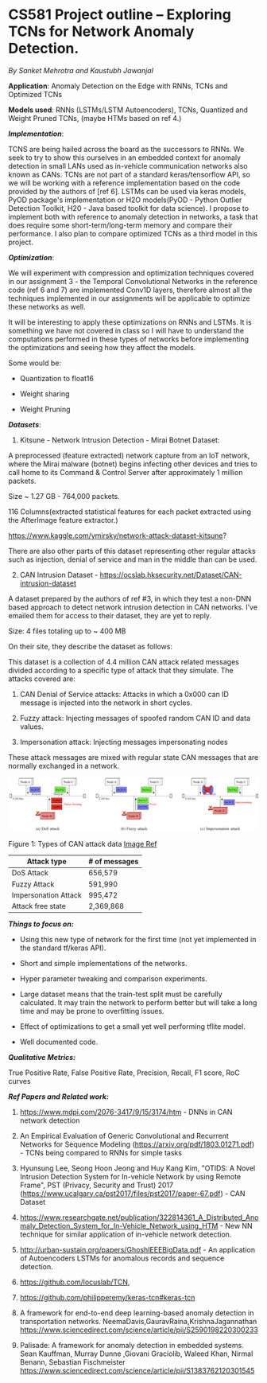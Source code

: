 # CS581 Project outline – Exploring TCNs for Network Anomaly Detection. 

*By Sanket Mehrotra and Kaustubh Jawanjal*

  

**Application**: Anomaly Detection on the Edge with RNNs, TCNs and Optimized TCNs 

  

**Models used**: RNNs (LSTMs/LSTM Autoencoders), TCNs, Quantized and Weight Pruned TCNs, (maybe HTMs based on ref 4.) 

 

___Implementation___: 

TCNS are being hailed across the board as the successors to RNNs. We seek to try to show this ourselves in an embedded context for anomaly detection in small LANs used as in-vehicle communication networks also known as CANs. TCNs are not part of a standard keras/tensorflow API, so we will be working with a reference implementation based on the code provided by the authors of [ref 6]. LSTMs can be used via keras models, PyOD package's implementation or H2O models(PyOD - Python Outlier Detection Toolkit, H20 - Java based toolkit for data science). I propose to implement both with reference to anomaly detection in networks, a task that does require some short-term/long-term memory and compare their performance. I also plan to compare optimized TCNs as a third model in this project. 

  

___Optimization___: 

We will experiment with compression and optimization techniques covered in our assignment 3 - the Temporal Convolutional Networks in the reference code (ref 6 and 7) are implemented Conv1D layers, therefore almost all the techniques implemented in our assignments will be applicable to optimize these networks as well. 

It will be interesting to apply these optimizations on RNNs and LSTMs. It is something we have not covered in class so I will have to understand the computations performed in these types of networks before implementing the optimizations and seeing how they affect the models. 

Some would be: 

- Quantization to float16 

- Weight sharing 

- Weight Pruning  

  

___Datasets___: 

1. Kitsune -  Network Intrusion Detection - Mirai Botnet Dataset: 

A preprocessed (feature extracted) network capture from an IoT network, where the Mirai malware (botnet) begins infecting other devices and tries to call home to its Command & Control Server after approximately 1 million packets.   

Size ~ 1.27 GB - 764,000 packets.  

116 Columns(extracted statistical features for each packet extracted using the AfterImage feature extractor.)  

https://www.kaggle.com/ymirsky/network-attack-dataset-kitsune? 

There are also other parts of this dataset representing other regular attacks such as injection, denial of service and man in the middle than can be used. 

2. CAN Intrusion Dataset - https://ocslab.hksecurity.net/Dataset/CAN-intrusion-dataset 

A dataset prepared by the authors of ref #3, in which they test a non-DNN based approach to detect network intrusion detection in CAN networks. I’ve emailed them for access to their dataset, they are yet to reply. 

Size: 4 files totaling up to ~ 400 MB 

On their site, they describe the dataset as follows: 

This dataset is a collection of 4.4 million CAN attack related messages divided according to a specific type of attack that they simulate. The attacks covered are: 

1. CAN Denial of Service attacks: Attacks in which a 0x000 can ID message is injected into the network in short cycles. 

2. Fuzzy attack: Injecting messages of spoofed random CAN ID and data values. 

3. Impersonation attack: Injecting messages impersonating nodes 

These attack messages are mixed with regular state CAN messages that are normally exchanged in a network. 

 
![Types of CAN Attacks](./data/CAN-Bus-Attacks.png)

Figure 1: Types of CAN attack data [Image Ref](https://ocslab.hksecurity.net/Dataset/CAN-intrusion-dataset)


| Attack type           | # of messages  |
|-----------------------|----------------|
| DoS Attack            | 656,579        |
| Fuzzy Attack          | 591,990        |
| Impersonation Attack  | 995,472        |
| Attack free state     | 2,369,868      |

 

***Things to focus on:***

- Using this new type of network for the first time (not yet implemented in the standard tf/keras API).  

- Short and simple implementations of the networks.  
 
- Hyper parameter tweaking and comparison experiments. 
 
- Large dataset means that the train-test split must be carefully calculated. It may train the network to perform better but will take a long time and may be prone to overfitting issues. 
 
- Effect of optimizations to get a small yet well performing tflite model. 
 
- Well documented code. 


 

***Qualitative Metrics:***

True Positive Rate, False Positive Rate, Precision, Recall, F1 score, RoC curves 

  

***Ref Papers and Related work:*** 

1. https://www.mdpi.com/2076-3417/9/15/3174/htm - DNNs in CAN network detection 

2. An Empirical Evaluation of Generic Convolutional and Recurrent Networks for Sequence Modeling (https://arxiv.org/pdf/1803.01271.pdf) - TCNs being compared to RNNs for simple tasks 

3. Hyunsung Lee, Seong Hoon Jeong and Huy Kang Kim, "OTIDS: A Novel Intrusion Detection System for In-vehicle Network by using Remote Frame", PST (Privacy, Security and Trust) 2017 (https://www.ucalgary.ca/pst2017/files/pst2017/paper-67.pdf) - CAN Dataset   

4. https://www.researchgate.net/publication/322814361_A_Distributed_Anomaly_Detection_System_for_In-Vehicle_Network_using_HTM - New NN technique for similar application of in-vehicle network detection. 

5. http://urban-sustain.org/papers/GhoshIEEEBigData.pdf - An application of Autoencoders LSTMs for anomalous records and sequence detection. 

6. https://github.com/locuslab/TCN,  

7. https://github.com/philipperemy/keras-tcn#keras-tcn 

8. A framework for end-to-end deep learning-based anomaly detection in transportation networks. NeemaDavis,GauravRaina,KrishnaJagannathan https://www.sciencedirect.com/science/article/pii/S2590198220300233 

9. Palisade: A framework for anomaly detection in embedded systems. Sean Kauffman, Murray Dunne ,Giovani Graciolib, Waleed Khan, Nirmal Benann, Sebastian Fischmeister https://www.sciencedirect.com/science/article/pii/S1383762120301545 
